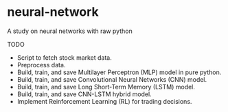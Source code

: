 # neural-network

A study on neural networks with raw python

TODO

- Script to fetch stock market data.
- Preprocess data.
- Build, train, and save Multilayer Perceptron (MLP) model in pure python.
- Build, train, and save Convolutional Neural Networks (CNN) model.
- Build, train, and save Long Short-Term Memory (LSTM) model.
- Build, train, and save CNN-LSTM hybrid model.
- Implement Reinforcement Learning (RL) for trading decisions.
